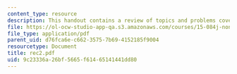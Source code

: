 ```yaml
---
content_type: resource
description: This handout contains a review of topics and problems covered in class.
file: https://ol-ocw-studio-app-qa.s3.amazonaws.com/courses/15-084j-nonlinear-programming-spring-2004/9c23336a26bf5665f61465141441dd80_rec2.pdf
file_type: application/pdf
parent_uid: d76fca6e-c662-3575-7b69-4152185f9004
resourcetype: Document
title: rec2.pdf
uid: 9c23336a-26bf-5665-f614-65141441dd80
---
```

